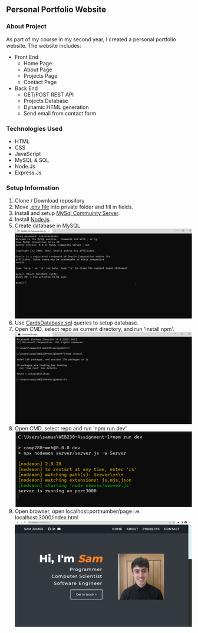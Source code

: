 ## Personal Portfolio Website

### About Project

As part of my course in my second year, I created a personal portfolio website. The website includes:
* Front End
  * Home Page
  * About Page
  * Projects Page
  * Contact Page
* Back End
  * GET/POST REST API
  * Projects Database
  * Dynamic HTML generation
  * Send email from contact form

### Technologies Used

* HTML
* CSS
* JavaScript
* MySQL & SQL
* Node.Js
* Express.Js

### Setup Information

1. Clone / Download repository
2. Move [.env file](https://github.falmouth.ac.uk/SJ272585/WEB230-Assignment-1/blob/main/documentation/.env) into private folder and fill in fields.
3. Install and setup [MySql Commuinty Server](https://dev.mysql.com/downloads/mysql/).
4. Install [Node.js](https://nodejs.org/en/).
5. Create database in MySQL ![](documentation/readme-setup/mysqlsetup.png)
6. Use [CardsDatabase.sql](https://github.falmouth.ac.uk/SJ272585/WEB230-Assignment-1/blob/main/server/sql/CardsDatabase.sql) queries to setup database.
7. Open CMD, select repo as current directory, and run 'install npm'. ![](documentation/readme-setup/npminstall.png)
8. Open CMD, select repo and run 'npm run dev' ![](documentation/readme-setup/npmrundev.png)
9. Open browser, open localhost:portnumber/page i.e. localhost:3000/index.html ![](documentation/readme-setup/localhost.png)
